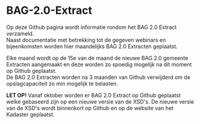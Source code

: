 # BAG-2.0-Extract  
  
Op deze Github pagina wordt informatie rondom het BAG 2.0 Extract verzameld.  
Naast documentatie met betrekking tot de gegeven webinars en bijeenkomsten worden hier maandelijks BAG 2.0 Extracten geplaatst.

Elke maand wordt op de 15e van de maand de nieuwe BAG 2.0 gemeente Extracten aangemaakt en deze worden zo spoedig mogelijk na dit moment op Github geplaatst.  
De BAG 2.0 Extracten worden na 3 maanden van Github verwijderd om de opslagcapaciteit zo min mogelijk te belasten.

**LET OP!** Vanaf oktober worden er BAG 2.0 Extract op Github geplaatst welke gebaseerd zijn op een nieuwe versie van de XSD's. De nieuwe versie van de XSD's wordt binnenkort op Github en op de website van het Kadaster geplaatst.  
  
